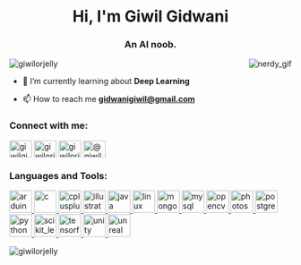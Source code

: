 <h1 align="center">Hi, I'm Giwil Gidwani</h1>
<h3 align="center">An AI noob.</h3>
<p><img align="right" style="white-space:nowrap;"src="https://media.giphy.com/media/g79am6uuZJKSc/giphy.gif" alt="nerdy_gif" /></p>

<p align="left"> <img src="https://komarev.com/ghpvc/?username=giwilorjelly&label=Profile%20views&color=0e75b6&style=flat" alt="giwilorjelly" /> </p>

- 🌱 I’m currently learning about **Deep Learning**

- 📫 How to reach me **gidwanigiwil@gmail.com**

<h3 align="left">Connect with me:</h3>
<p align="left">
<a href="https://linkedin.com/in/giwilgidwani" target="blank"><img align="center" src="https://cdn.jsdelivr.net/npm/simple-icons@3.0.1/icons/linkedin.svg" alt="giwilgidwani" height="30" width="40" /></a>
<a href="https://kaggle.com/giwilorjely" target="blank"><img align="center" src="https://cdn.jsdelivr.net/npm/simple-icons@3.0.1/icons/kaggle.svg" alt="giwilorjely" height="30" width="40" /></a>
<a href="https://www.hackerrank.com/giwilorjelly" target="blank"><img align="center" src="https://cdn.jsdelivr.net/npm/simple-icons@3.0.1/icons/hackerrank.svg" alt="giwilorjelly" height="30" width="40" /></a>
<a href="https://www.hackerearth.com/@giwilorjelly" target="blank"><img align="center" src="https://cdn.jsdelivr.net/npm/simple-icons@3.0.1/icons/hackerearth.svg" alt="@giwilorjelly" height="30" width="40" /></a>
</p>

<h3 align="left">Languages and Tools:</h3>
<p align="left"> <a href="https://www.arduino.cc/" target="_blank"> <img src="https://cdn.worldvectorlogo.com/logos/arduino-1.svg" alt="arduino" width="40" height="40"/> </a> <a href="https://www.cprogramming.com/" target="_blank"> <img src="https://devicons.github.io/devicon/devicon.git/icons/c/c-original.svg" alt="c" width="40" height="40"/> </a> <a href="https://www.w3schools.com/cpp/" target="_blank"> <img src="https://devicons.github.io/devicon/devicon.git/icons/cplusplus/cplusplus-original.svg" alt="cplusplus" width="40" height="40"/> </a> <a href="https://www.adobe.com/in/products/illustrator.html" target="_blank"> <img src="https://www.vectorlogo.zone/logos/adobe_illustrator/adobe_illustrator-icon.svg" alt="illustrator" width="40" height="40"/> </a> <a href="https://www.java.com" target="_blank"> <img src="https://devicons.github.io/devicon/devicon.git/icons/java/java-original-wordmark.svg" alt="java" width="40" height="40"/> </a> <a href="https://www.linux.org/" target="_blank"> <img src="https://devicons.github.io/devicon/devicon.git/icons/linux/linux-original.svg" alt="linux" width="40" height="40"/> </a> <a href="https://www.mongodb.com/" target="_blank"> <img src="https://devicons.github.io/devicon/devicon.git/icons/mongodb/mongodb-original-wordmark.svg" alt="mongodb" width="40" height="40"/> </a> <a href="https://www.mysql.com/" target="_blank"> <img src="https://devicons.github.io/devicon/devicon.git/icons/mysql/mysql-original-wordmark.svg" alt="mysql" width="40" height="40"/> </a> <a href="https://opencv.org/" target="_blank"> <img src="https://www.vectorlogo.zone/logos/opencv/opencv-icon.svg" alt="opencv" width="40" height="40"/> </a> <a href="https://www.photoshop.com/en" target="_blank"> <img src="https://devicons.github.io/devicon/devicon.git/icons/photoshop/photoshop-plain.svg" alt="photoshop" width="40" height="40"/> </a> <a href="https://www.postgresql.org" target="_blank"> <img src="https://devicons.github.io/devicon/devicon.git/icons/postgresql/postgresql-original-wordmark.svg" alt="postgresql" width="40" height="40"/> </a> <a href="https://www.python.org" target="_blank"> <img src="https://devicons.github.io/devicon/devicon.git/icons/python/python-original.svg" alt="python" width="40" height="40"/> </a> <a href="https://scikit-learn.org/" target="_blank"> <img src="https://upload.wikimedia.org/wikipedia/commons/0/05/Scikit_learn_logo_small.svg" alt="scikit_learn" width="40" height="40"/> </a> <a href="https://www.tensorflow.org" target="_blank"> <img src="https://www.vectorlogo.zone/logos/tensorflow/tensorflow-icon.svg" alt="tensorflow" width="40" height="40"/> </a> <a href="https://unity.com/" target="_blank"> <img src="https://www.vectorlogo.zone/logos/unity3d/unity3d-icon.svg" alt="unity" width="40" height="40"/> </a> <a href="https://unrealengine.com/" target="_blank"> <img src="https://raw.githubusercontent.com/kenangundogan/fontisto/036b7eca71aab1bef8e6a0518f7329f13ed62f6b/icons/svg/brand/unreal-engine.svg" alt="unreal" width="40" height="40"/> </a> </p>

<p>&nbsp;<img align="left" src="https://github-readme-stats.vercel.app/api?username=giwilorjelly&show_icons=true&locale=en" alt="giwilorjelly" /></p>


